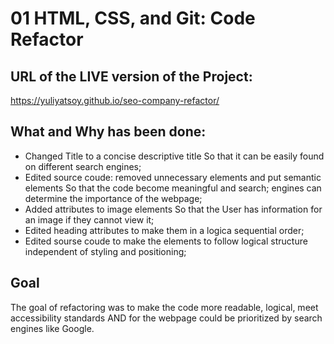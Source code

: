 # 01 HTML, CSS, and Git: Code Refactor


## URL of the LIVE version of the Project:
 https://yuliyatsoy.github.io/seo-company-refactor/


## What and Why has been done:

* Changed Title to a concise descriptive title So that it can be easily found on different search engines;
* Edited source coude: removed unnecessary elements and put semantic elements So that the code become meaningful and search; engines can determine the importance of the webpage;
* Added <alt> attributes to image elements So that the User has information for an image if they cannot view it;
* Edited heading attributes to make them in a logica sequential order;
* Edited sourse coude to make the elements to follow logical structure independent of styling and positioning;

## Goal
The goal of refactoring was to make the code more readable, logical, meet accessibility standards AND for the webpage could be prioritized by search engines like Google.